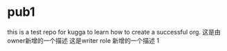 # pub1
this is a test repo for kugga to learn how to create a successful org.
这是由owner新增的一个描述
这是writer role 新增的一个描述
1
